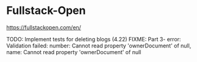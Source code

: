 # Fullstack-Open

https://fullstackopen.com/en/

TODO: Implement tests for deleting blogs (4.22)
FIXME: Part 3- error: Validation failed: number: Cannot read property 'ownerDocument' of null, name: Cannot read property 'ownerDocument' of null  
